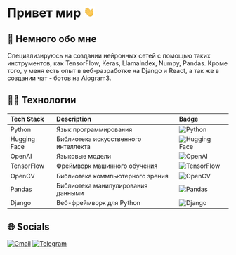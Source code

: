 # Привет мир <img src="https://github.com/Vadim-Kolesnikov/Vadim-Kolesnikov/blob/main/hand.gif" width="25">

## 🧾 Немного обо мне

Специализируюсь на создании нейронных сетей с помощью таких инструментов, как TensorFlow, Keras, LlamaIndex, Numpy, Pandas. Кроме того, у меня есть опыт в веб-разработке на Django и React, а тaк же в создании чат - ботов на Aiogram3.

## 🧑‍💻 Технологии

<div>

| Tech Stack       | Description                          | Badge                                                                                               |
| :--------------- | :------------------------------------| :-------------------------------------------------------------------------------------------------- |
| Python           | Язык программирования                | ![Python](https://img.shields.io/badge/Python-Programming%20Language-blue)                          |
| Hugging Face     | Библиотека искусственного интеллекта	| ![Hugging Face](https://img.shields.io/badge/Hugging%20Face-AI%20Library-ff69b4)                    |
| OpenAI           | Языковые модели                      | ![OpenAI](https://img.shields.io/badge/OpenAI-Language%20Models-00cc55)                             |
| TensorFlow       | Фреймворк машинного обучения         | ![TensorFlow](https://img.shields.io/badge/TensorFlow-Machine%20Learning-blue)                      |
| OpenCV           | Библиотека коммпьютерного зрения     | ![OpenCV](https://img.shields.io/badge/OpenCV-Computer%20Vision-brightgreen)                        |
| Pandas           | Библиотека манипулирования данными   | ![Pandas](https://img.shields.io/badge/Pandas-Data%20Manipulation-blueviolet)                       |
| Django           | Веб-фреймворк для Python             | ![Django](https://img.shields.io/badge/Django-Web%20Framework-yellow)                               |
</div>


## 🌐 Socials

[![Gmail](https://img.shields.io/static/v1?message=Gmail&logo=gmail&label=&color=D14836&logoColor=white&labelColor=&style=for-the-badge)](koleso3576@gmail.com)
[![Telegram](https://img.shields.io/static/v1?message=Telegram&logo=telegram&label=&color=30A0E0&logoColor=white&labelColor=&style=for-the-badge)](https://t.me/vadim_132132)
